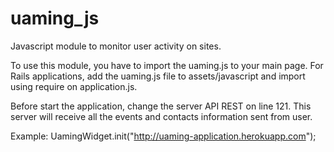 # uaming_js

Javascript module to monitor user activity on sites.

To use this module, you have to import the uaming.js to your main page.
For Rails applications, add the uaming.js file to assets/javascript and import using require on application.js.

Before start the application, change the server API REST on line 121. This server will receive all the events and contacts information sent from user. 

Example:
UamingWidget.init("http://uaming-application.herokuapp.com");
